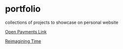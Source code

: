 # portfolio
collections of projects to showcase on personal website

[Open Payments Link](https://auchers.github.io/portfolio/openPayments/index)

[Reimagining Time](https://auchers.github.io/portfolio/mappingTime/)
